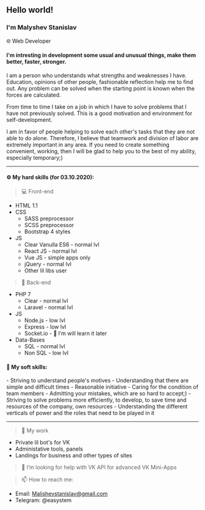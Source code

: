 ## Hello world!
### I'm Malyshev Stanislav
🌐 Web Developer

#### I'm intresting in development some usual and unusual things, make them better, faster, stronger.
I am a person who understands what strengths and weaknesses I have. Education, opinions of other people, fashionable reflection help me to find out. Any problem can be solved when the starting point is known when the forces are calculated.

From time to time I take on a job in which I have to solve problems that I have not previously solved. This is a good motivation and environment for self-development.

I am in favor of people helping to solve each other's tasks that they are not able to do alone. Therefore, I believe that teamwork and division of labor are extremely important in any area. If you need to create something convenient, working, then I will be glad to help you to the best of my ability, especially temporary;)
<hr>

<h4>⚙️ My hard skills (for 03.10.2020):</h4>

>💻 Front-end

* HTML 1.1
* CSS
    * SASS preprocessor
    * SCSS preprocessor
    * Bootstrap 4 styles
* JS
    * Clear Vanulla ES6 - normal lvl
    * React JS - normal lvl
    * Vue JS - simple apps only
    * jQuery - normal lvl
    * Other lil libs user


>📡 Back-end

* PHP 7
    * Clear - normal lvl
    * Laravel - normal lvl
* JS
    * Node.js - low lvl
    * Express - low lvl
    * Socket.io - 🌱 I’m will learn it later
* Data-Bases
    * SQL - normal lvl
    * Non SQL - low lvl
    
<h4>🤟 My soft skills:</h4>
- Striving to understand people's motives
- Understanding that there are simple and difficult times
- Reasonable initiative
- Caring for the condition of team members
- Admitting your mistakes, which are so hard to accept;)
- Striving to solve problems more efficiently, to develop, to save time and resources of the company, own resources
- Understanding the different verticals of power and the roles that need to be played in it

<hr>
    
> 🔨 My work

- Private lil bot's for VK
- Administative tools, panels
- Landings for business and other types of sites

> 🤔 I’m looking for help with VK API for advanced VK Mini-Apps
>
>

> 📫 How to reach me:
- Email: Malishevstanislav@gmail.com
- Telegram: @easystem

<!--
DO NOT DELETE :)
Here are some ideas to get you started:

- 🔭 I’m currently working on ...
- 🌱 I’m currently learning ...
- 👯 I’m looking to collaborate on ...
- 🤔 I’m looking for help with ...
- 💬 Ask me about ...
- 📫 How to reach me: ...
- 😄 Pronouns: ...
- ⚡ Fun fact: ...
-->
